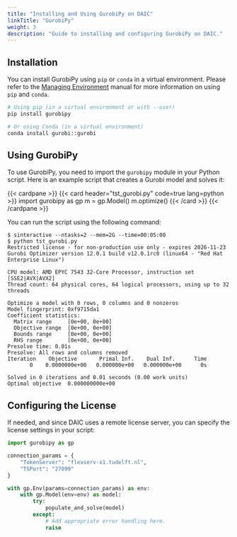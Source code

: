 ```yaml
---
title: "Installing and Using GurobiPy on DAIC"
linkTitle: "GurobiPy"
weight: 3
description: "Guide to installing and configuring GurobiPy on DAIC."
---
```



## Installation

You can install GurobiPy using `pip` or `conda` in a virtual environment. Please refer to the [Managing Environment](docs/manual/software/installing-software/#managing-environments) manual for more information on using `pip` and `conda`.

```bash
# Using pip (in a virtual environment or with --user)
pip install gurobipy

# Or using Conda (in a virtual environment)
conda install gurobi::gurobi 
```

## Using GurobiPy

To use GurobiPy, you need to import the `gurobipy` module in your Python script. Here is an example script that creates a Gurobi model and solves it:

{{< cardpane >}}
{{< card header="tst_gurobi.py" code=true lang=python >}}
import gurobipy as gp
m = gp.Model()
m.optimize()
{{< /card >}}
{{< /cardpane >}}

You can run the script using the following command:


```shell-session
$ sinteractive --ntasks=2 --mem=2G --time=00:05:00
$ python tst_gurobi.py 
Restricted license - for non-production use only - expires 2026-11-23
Gurobi Optimizer version 12.0.1 build v12.0.1rc0 (linux64 - "Red Hat Enterprise Linux")

CPU model: AMD EPYC 7543 32-Core Processor, instruction set [SSE2|AVX|AVX2]
Thread count: 64 physical cores, 64 logical processors, using up to 32 threads

Optimize a model with 0 rows, 0 columns and 0 nonzeros
Model fingerprint: 0xf9715da1
Coefficient statistics:
  Matrix range     [0e+00, 0e+00]
  Objective range  [0e+00, 0e+00]
  Bounds range     [0e+00, 0e+00]
  RHS range        [0e+00, 0e+00]
Presolve time: 0.01s
Presolve: All rows and columns removed
Iteration    Objective       Primal Inf.    Dual Inf.      Time
       0    0.0000000e+00   0.000000e+00   0.000000e+00      0s

Solved in 0 iterations and 0.01 seconds (0.00 work units)
Optimal objective  0.000000000e+00
```

## Configuring the License

If needed, and since DAIC uses a remote license server, you can specify the license settings in your script:

```python
import gurobipy as gp

connection_params = {
    "TokenServer": "flexserv-x1.tudelft.nl",
    "TSPort": "27099"
}

with gp.Env(params=connection_params) as env:
    with gp.Model(env=env) as model:
        try:
            populate_and_solve(model)
        except:
            # Add appropriate error handling here.
            raise
```

